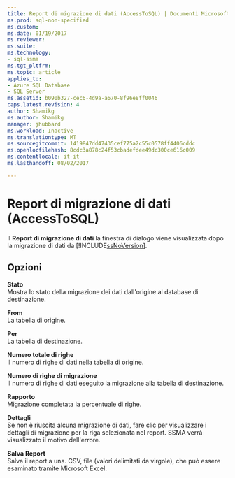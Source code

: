 ```yaml
---
title: Report di migrazione di dati (AccessToSQL) | Documenti Microsoft
ms.prod: sql-non-specified
ms.custom: 
ms.date: 01/19/2017
ms.reviewer: 
ms.suite: 
ms.technology:
- sql-ssma
ms.tgt_pltfrm: 
ms.topic: article
applies_to:
- Azure SQL Database
- SQL Server
ms.assetid: b090b327-cec6-4d9a-a670-8f96e8ff0046
caps.latest.revision: 4
author: Shamikg
ms.author: Shamikg
manager: jhubbard
ms.workload: Inactive
ms.translationtype: MT
ms.sourcegitcommit: 1419847dd47435cef775a2c55c0578ff4406cddc
ms.openlocfilehash: 8cdc3a878c24f53cbadefdee49dc300ce616c009
ms.contentlocale: it-it
ms.lasthandoff: 08/02/2017

---
```

# <a name="data-migration-report-accesstosql"></a>Report di migrazione di dati (AccessToSQL)
Il **Report di migrazione di dati** la finestra di dialogo viene visualizzata dopo la migrazione di dati da [!INCLUDE[ssNoVersion](../../includes/ssnoversion_md.md)].  
  
## <a name="options"></a>Opzioni  
**Stato**  
Mostra lo stato della migrazione dei dati dall'origine al database di destinazione.  
  
**From**  
La tabella di origine.  
  
**Per**  
La tabella di destinazione.  
  
**Numero totale di righe**  
Il numero di righe di dati nella tabella di origine.  
  
**Numero di righe di migrazione**  
Il numero di righe di dati eseguito la migrazione alla tabella di destinazione.  
  
**Rapporto**  
Migrazione completata la percentuale di righe.  
  
**Dettagli**  
Se non è riuscita alcuna migrazione di dati, fare clic per visualizzare i dettagli di migrazione per la riga selezionata nel report. SSMA verrà visualizzato il motivo dell'errore.  
  
**Salva Report**  
Salva il report a una. CSV, file (valori delimitati da virgole), che può essere esaminato tramite Microsoft Excel.  
  

